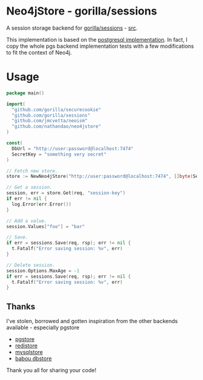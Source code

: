 # Neo4jStore - gorilla/sessions

A session storage backend for [gorilla/sessions](http://www.gorillatoolkit.org/pkg/sessions) - [src](https://github.com/gorilla/sessions).

This implementation is based on the [postgresql implementation](https://github.com/antonlindstrom/pgstore). In fact, I copy the whole pgs backend implementation tests with a few modifications to fit the context of Neo4j.

# Usage

```go
package main()

import(
  "github.com/gorilla/securecookie"
  "github.com/gorilla/sessions"
  "github.com/jmcvetta/neoism"
  "github.com/nathandao/neo4jstore"
)

const(
  DbUrl = "http://user:password@localhost:7474"
  SecretKey = "something very secret"
)

// Fetch new store.
store := NewNeo4jStore("http://user:password@localhost:7474", []byte(SecretKey))

// Get a session.
session, err = store.Get(req, "session-key")
if err != nil {
  log.Error(err.Error())
}

// Add a value.
session.Values["foo"] = "bar"

// Save.
if err = sessions.Save(req, rsp); err != nil {
  t.Fatalf("Error saving session: %v", err)
}

// Delete session.
session.Options.MaxAge = -1
if err = sessions.Save(req, rsp); err != nil {
  t.Fatalf("Error saving session: %v", err)
}
```

## Thanks

I've stolen, borrowed and gotten inspiration from the other backends available - especially pgstore

* [pgstore](https://github.com/antonlindstrom/pgstore)
* [redistore](https://github.com/boj/redistore)
* [mysqlstore](https://github.com/srinathgs/mysqlstore)
* [babou dbstore](https://github.com/drbawb/babou/blob/master/lib/session/dbstore.go)

Thank you all for sharing your code!
